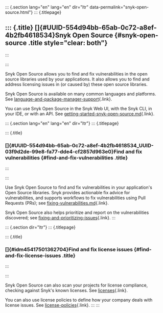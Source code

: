 ::: {.section lang="en" lang="en" dir="ltr" data-permalink="snyk-open-source.html"}
::: {.titlepage}
<div>

::: {.title}
[]{#UUID-554d94bb-65ab-0c72-a8ef-4b2fb4618534}Snyk Open Source {#snyk-open-source .title style="clear: both"}
--------------------------------------------------------------
:::

</div>
:::

Snyk Open Source allows you to find and fix vulnerabilities in the open
source libraries used by your applications. It also allows you to find
and address licensing issues in (or caused by) these open source
libraries.

Snyk Open Source is available on many common languages and platforms.
See
[language-and-package-manager-support](https://github.com/snyk/user-docs/blob/main/docs/products/snyk-open-source/language-and-package-manager-support){.link}.

You can use Snyk Open Source in the Snyk Web UI, with the Snyk CLI, in
your IDE, or with an API. See
[getting-started-snyk-open-source.md](https://github.com/snyk/user-docs/blob/main/docs/products/snyk-open-source/getting-started-snyk-open-source.md){.link}.

::: {.section lang="en" lang="en" dir="ltr"}
::: {.titlepage}
<div>

::: {.title}
### []{#UUID-554d94bb-65ab-0c72-a8ef-4b2fb4618534_UUID-03f9d2de-99e8-fa77-dde4-cf2857d963e0}Find and fix vulnerabilities {#find-and-fix-vulnerabilities .title}
:::

</div>
:::

Use Snyk Open Source to find and fix vulnerabilities in your
application\'s Open Source libraries. Snyk provides actionable fix
advice for vulnerabilities, and supports workflows to fix
vulnerabilities using Pull Requests (PRs); see
[fixing-vulnerabilities.md](https://github.com/snyk/user-docs/blob/main/docs/products/snyk-open-source/open-source-basics/fixing-vulnerabilities.md){.link}.

Snyk Open Source also helps prioritize and report on the vulnerabilities
discovered; see
[fixing-and-prioritizing-issues](https://github.com/snyk/user-docs/blob/main/docs/features/fixing-and-prioritizing-issues){.link}.
:::

::: {.section dir="ltr"}
::: {.titlepage}
<div>

::: {.title}
### []{#idm45417501362704}Find and fix license issues {#find-and-fix-license-issues .title}
:::

</div>
:::

Snyk Open Source can also scan your projects for license compliance,
checking against Snyk's known licenses. See
[licenses](https://github.com/snyk/user-docs/blob/main/docs/products/snyk-open-source/licenses){.link}.

You can also use license policies to define how your company deals with
license issues. See
[license-policies](https://github.com/snyk/user-docs/blob/main/docs/products/snyk-open-source/license-policies){.link}.
:::
:::

